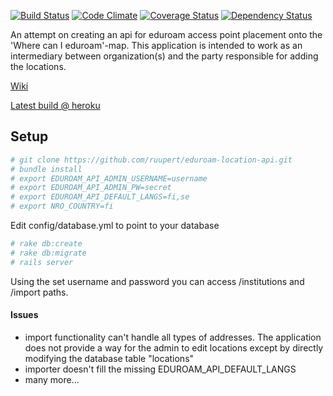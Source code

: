 [![Build Status](https://travis-ci.org/ruupert/eduroam-location-api.png)](https://travis-ci.org/ruupert/eduroam-location-api) [![Code Climate](https://codeclimate.com/github/ruupert/eduroam-location-api.png)](https://codeclimate.com/github/ruupert/eduroam-location-api) [![Coverage Status](https://coveralls.io/repos/github/ruupert/eduroam-location-api/badge.svg)](https://coveralls.io/github/ruupert/eduroam-location-api) [![Dependency Status](https://gemnasium.com/badges/github.com/ruupert/eduroam-location-api.svg)](https://gemnasium.com/github.com/ruupert/eduroam-location-api)

An attempt on creating an api for eduroam access point placement onto the 'Where can I eduroam'-map. This application is intended to work as an intermediary between organization(s) and the party responsible for adding the locations.

[Wiki](https://github.com/ruupert/eduroam-location-api/wiki)

[Latest build @ heroku](https://eduroam-api.herokuapp.com/)

## Setup

```sh
# git clone https://github.com/ruupert/eduroam-location-api.git
# bundle install
# export EDUROAM_API_ADMIN_USERNAME=username
# export EDUROAM_API_ADMIN_PW=secret
# export EDUROAM_API_DEFAULT_LANGS=fi,se
# export NRO_COUNTRY=fi

```

Edit config/database.yml to point to your database

```sh
# rake db:create
# rake db:migrate
# rails server
```

Using the set username and password you can access /institutions and /import paths. 
 
 
 #### Issues
 
 - import functionality can't handle all types of addresses. The application does not provide a way for the admin to edit locations except by directly modifying the database table "locations"
 - importer doesn't fill the missing EDUROAM_API_DEFAULT_LANGS
 - many more...
 
 
 

